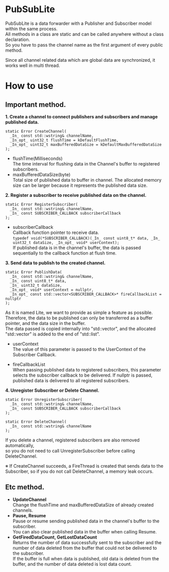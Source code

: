 # PubSubLite
PubSubLite is a data forwarder with a Publisher and Subscriber model within the same process.  
All methods in a class are static and can be called anywhere without a class declaration.  
So you have to pass the channel name as the first argument of every public method.  

Since all channel related data which are global data are synchronized, it works well in multi thread.  

# How to use
## Important method.
**1. Create a channel to connect publishers and subscribers and manage published data.**
```
static Error CreateChannel(
  _In_ const std::wstring& channelName, 
  _In_opt_ uint32_t flushTime = kDefaultFlushTime, 
  _In_opt_ uint32_t maxBufferedDataSize = kDefaultMaxBufferedDataSize
);
```
* flushTime(Milliseconds)  
The time interval for flushing data in the Channel's buffer to registered subscribers.  
* maxBufferedDataSize(byte)  
Total size of published data to buffer in channel. The allocated memory size can be larger because it represents the published data size.  

**2. Register a subscriber to receive published data on the channel.**
```
static Error RegisterSubscriber(
  _In_ const std::wstring& channelName, 
  _In_ const SUBSCRIBER_CALLBACK subscriberCallback
);
```
* subscriberCallback  
Callback function pointer to receive data.  
`typedef void(*SUBSCRIBER_CALLBACK)(_In_ const uint8_t* data, _In_ uint32_t dataSize, _In_opt_ void* userContext);`  
If published data is in the channel's buffer, the data is passed sequentially to the callback function at flush time.  

**3. Send data to publish to the created channel.**
```
static Error PublishData(
  _In_ const std::wstring& channelName, 
  _In_ const uint8_t* data, 
  _In_ uint32_t dataSize, 
  _In_opt_ void* userContext = nullptr,  
  _In_opt_ const std::vector<SUBSCRIBER_CALLBACK>* fireCallbackList = nullptr
);
```
As it is named Lite, we want to provide as simple a feature as possible.  
Therefore, the data to be published can only be transferred as a buffer pointer, and the data size in the buffer.  
The data passed is copied internally into "std::vector", and the allocated "std::vector" is added to the end of "std::list".

* userContext  
The value of this parameter is passed to the UserContext of the Subscriber Callback.

* fireCallbackList  
When passing published data to registered subscribers, this parameter selects the subscriber callback to be delivered.
If nullptr is passed, published data is delivered to all registered subscribers.

**4. Unregister Subscriber or Delete Channel.**
```
static Error UnregisterSubscriber(
  _In_ const std::wstring& channelName, 
  _In_ const SUBSCRIBER_CALLBACK subscriberCallback
);

static Error DeleteChannel(
  _In_ const std::wstring& channelName
);
```
If you delete a channel, registered subscribers are also removed automatically,  
so you do not need to call UnregisterSubscriber before calling DeleteChannel.  

※ If CreateChannel succeeds, a FireThread is created that sends data to the Subscriber, so if you do not call DeleteChannel, a memory leak occurs.  

## Etc method.
* **UpdateChannel**  
Change the flushTime and maxBufferedDataSize of already created channels.
* **Pause, Resume**  
Pause or resume sending published data in the channel's buffer to the subscriber.  
You can also clear published data in the buffer when calling Resume.
* **GetFiredDataCount, GetLostDataCount**  
Returns the number of data successfully sent to the subscriber and the number of data deleted from the buffer that could not be delivered to the subscriber.  
If the buffer is full when data is published, old data is deleted from the buffer, and the number of data deleted is lost data count.
